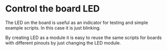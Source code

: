 # Control the board LED

The LED on the board is useful as an indicator for testing and simple
example scripts. In this case it is just blinking.

By creating LED as a module it is easy to reuse the same scripts
for boards with different pinouts by just changing the LED module.
